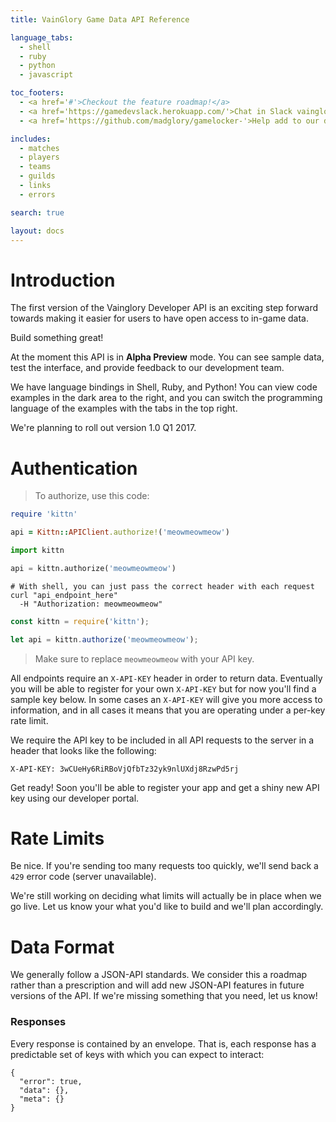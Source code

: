 ```yaml
---
title: VainGlory Game Data API Reference

language_tabs:
  - shell
  - ruby
  - python
  - javascript

toc_footers:
  - <a href='#'>Checkout the feature roadmap!</a>
  - <a href='https://gamedevslack.herokuapp.com/'>Chat in Slack vaingloryapi!</a>
  - <a href='https://github.com/madglory/gamelocker-'>Help add to our documentation!</a>

includes:
  - matches
  - players
  - teams
  - guilds
  - links
  - errors

search: true

layout: docs
---
```

# Introduction

The first version of the Vainglory Developer API is an exciting step forward
towards making it easier for users to have open access to in-game data.

Build something great!

At the moment this API is in **Alpha Preview** mode.  You can see sample data,
test the interface, and provide feedback to our development team.  

We have language bindings in Shell, Ruby, and Python! You can view code examples
in the dark area to the right, and you can switch the programming language of
the examples with the tabs in the top right.

We're planning to roll out version 1.0 Q1 2017.


# Authentication

> To authorize, use this code:

```ruby
require 'kittn'

api = Kittn::APIClient.authorize!('meowmeowmeow')
```

```python
import kittn

api = kittn.authorize('meowmeowmeow')
```

```shell
# With shell, you can just pass the correct header with each request
curl "api_endpoint_here"
  -H "Authorization: meowmeowmeow"
```

```javascript
const kittn = require('kittn');

let api = kittn.authorize('meowmeowmeow');
```

> Make sure to replace `meowmeowmeow` with your API key.

All endpoints require an `X-API-KEY` header in order to return data.  Eventually
you will be able to register for your own `X-API-KEY` but for now you'll find
a sample key below. In some cases an `X-API-KEY` will give you more access
to information, and in all cases it means that you are operating under a per-key
rate limit.

We require the API key to be included in all API requests to the server in a header that looks like the following:

`X-API-KEY: 3wCUeHy6RiRBoVjQfbTz32yk9nlUXdj8RzwPd5rj`

<aside class="notice">
Get ready!  Soon you'll be able to register your app and get a shiny new API key using our developer portal.
</aside>

# Rate Limits
Be nice. If you're sending too many requests too quickly, we'll send back a
`429` error code (server unavailable).

We're still working on deciding what limits will actually be in place when
we go live.  Let us know your what you'd like to build and we'll plan
accordingly.

# Data Format
We generally follow a JSON-API standards. We consider this a roadmap rather than
a prescription and will add new JSON-API features in future versions of the API.
 If we're missing something that you need, let us know!

### Responses
Every response is contained by an envelope. That is, each response has a
predictable set of keys with which you can expect to interact:

~~~.language-json
{
  "error": true,
  "data": {},
  "meta": {}
}
~~~
